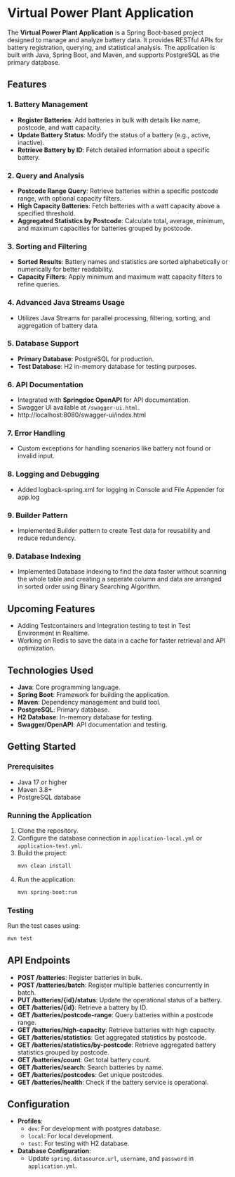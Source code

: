 # Virtual Power Plant Application

The **Virtual Power Plant Application** is a Spring Boot-based project designed to manage and analyze battery data. It provides RESTful APIs for battery registration, querying, and statistical analysis. The application is built with Java, Spring Boot, and Maven, and supports PostgreSQL as the primary database.

## Features

### 1. **Battery Management**
- **Register Batteries**: Add batteries in bulk with details like name, postcode, and watt capacity.
- **Update Battery Status**: Modify the status of a battery (e.g., active, inactive).
- **Retrieve Battery by ID**: Fetch detailed information about a specific battery.

### 2. **Query and Analysis**
- **Postcode Range Query**: Retrieve batteries within a specific postcode range, with optional capacity filters.
- **High Capacity Batteries**: Fetch batteries with a watt capacity above a specified threshold.
- **Aggregated Statistics by Postcode**: Calculate total, average, minimum, and maximum capacities for batteries grouped by postcode.

### 3. **Sorting and Filtering**
- **Sorted Results**: Battery names and statistics are sorted alphabetically or numerically for better readability.
- **Capacity Filters**: Apply minimum and maximum watt capacity filters to refine queries.

### 4. **Advanced Java Streams Usage**
- Utilizes Java Streams for parallel processing, filtering, sorting, and aggregation of battery data.

### 5. **Database Support**
- **Primary Database**: PostgreSQL for production.
- **Test Database**: H2 in-memory database for testing purposes.

### 6. **API Documentation**
- Integrated with **Springdoc OpenAPI** for API documentation.
- Swagger UI available at `/swagger-ui.html`.
- http://localhost:8080/swagger-ui/index.html

### 7. **Error Handling**
- Custom exceptions for handling scenarios like battery not found or invalid input.

### 8. **Logging and Debugging**
- Added logback-spring.xml for logging in Console and File Appender for app.log

### 9. **Builder Pattern**
- Implemented Builder pattern to create Test data for reusability and reduce redundency.

### 9. **Database Indexing**
- Implemented Database indexing to find the data faster without scanning the whole table and creating a seperate column and data are arranged in sorted order using Binary Searching Algorithm.

## Upcoming Features
- Adding Testcontainers and Integration testing to test in Test Environment in Realtime.
- Working on Redis to save the data in a cache for faster retrieval and API optimization.

## Technologies Used
- **Java**: Core programming language.
- **Spring Boot**: Framework for building the application.
- **Maven**: Dependency management and build tool.
- **PostgreSQL**: Primary database.
- **H2 Database**: In-memory database for testing.
- **Swagger/OpenAPI**: API documentation and testing.

## Getting Started

### Prerequisites
- Java 17 or higher
- Maven 3.8+
- PostgreSQL database

### Running the Application
1. Clone the repository.
2. Configure the database connection in `application-local.yml` or `application-test.yml`.
3. Build the project:
   ```bash
   mvn clean install
   ```
4. Run the application:
   ```bash
   mvn spring-boot:run
   ```

### Testing
Run the test cases using:
```bash
mvn test
```

## API Endpoints
- **POST /batteries**: Register batteries in bulk.
- **POST /batteries/batch**: Register multiple batteries concurrently in batch.
- **PUT /batteries/{id}/status**: Update the operational status of a battery.
- **GET /batteries/{id}**: Retrieve a battery by ID.
- **GET /batteries/postcode-range**: Query batteries within a postcode range.
- **GET /batteries/high-capacity**: Retrieve batteries with high capacity.
- **GET /batteries/statistics**: Get aggregated statistics by postcode.
- **GET /batteries/statistics/by-postcode**: Retrieve aggregated battery statistics grouped by postcode.
- **GET /batteries/count**: Get total battery count.
- **GET /batteries/search**: Search batteries by name.
- **GET /batteries/postcodes**: Get unique postcodes.
- **GET /batteries/health**: Check if the battery service is operational.

## Configuration
- **Profiles**:
    - `dev`: For development with postgres database.
    - `local`: For local development.
    - `test`: For testing with H2 database.
- **Database Configuration**:
    - Update `spring.datasource.url`, `username`, and `password` in `application.yml`.

